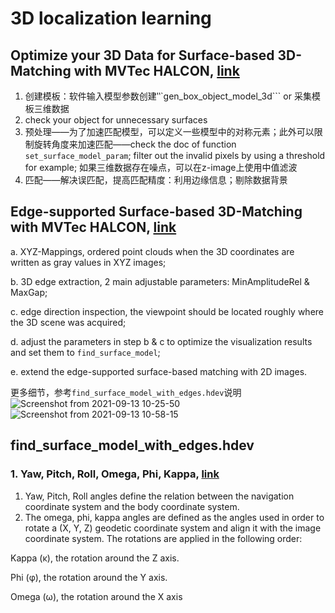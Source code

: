 # 3D localization learning

## Optimize your 3D Data for Surface-based 3D-Matching with MVTec HALCON, [link](https://www.youtube.com/watch?v=Dfw7VuiSF4Y)
1. 创建模板：软件输入模型参数创建‵‵`gen_box_object_model_3d``` or 采集模板三维数据
2. check your object for unnecessary surfaces
3. 预处理——为了加速匹配模型，可以定义一些模型中的对称元素；此外可以限制旋转角度来加速匹配——check the doc of function ```set_surface_model_param```; filter out the invalid pixels by using a threshold for example; 如果三维数据存在噪点，可以在z-image上使用中值滤波
4. 匹配——解决误匹配，提高匹配精度：利用边缘信息；剔除数据背景

## Edge-supported Surface-based 3D-Matching with MVTec HALCON, [link](https://www.youtube.com/watch?v=geQa1xpu3No)
a. XYZ-Mappings, ordered point clouds when the 3D coordinates are written as gray values in XYZ images; 

b. 3D edge extraction, 2 main adjustable parameters: MinAmplitudeRel & MaxGap; 

c. edge direction inspection, the viewpoint should be located roughly where the 3D scene was acquired; 

d. adjust the parameters in step b & c to optimize the visualization results and set them to ```find_surface_model```; 

e. extend the edge-supported surface-based matching with 2D images.

更多细节，参考```find_surface_model_with_edges.hdev```说明
![Screenshot from 2021-09-13 10-25-50](https://user-images.githubusercontent.com/27469356/133014911-4a704923-521f-4e91-9e2e-2b642f3cafcc.png)
![Screenshot from 2021-09-13 10-58-15](https://user-images.githubusercontent.com/27469356/133017395-74a5bfd5-f464-45da-b5bb-065f8503cb6a.png)

## find_surface_model_with_edges.hdev
### 1. Yaw, Pitch, Roll, Omega, Phi, Kappa, [link](https://support.pix4d.com/hc/en-us/articles/202558969-Yaw-Pitch-Roll-and-Omega-Phi-Kappa-angles#How%20to%20convert%20Yaw,%20Pitch,%20Roll%20to%20Omega,%20Phi,%20Kappa)
1. Yaw, Pitch, Roll angles define the relation between the navigation coordinate system and the body coordinate system.
2. The omega, phi, kappa angles are defined as the angles used in order to rotate a (X, Y, Z) geodetic coordinate system and align it with the image coordinate system. The rotations are applied in the following order:

Kappa (κ), the rotation around the Z axis.

Phi (φ), the rotation around the Y axis.

Omega (ω), the rotation around the Χ axis

